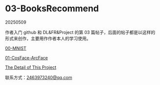 # 03-BooksRecommend

20250509

作者入门 github 和 DL&FR&Project 的第 03 篇帖子，后面的帖子都是以这样的形式来创作，主要用作作者本人的学习使用。

[00-MNIST](https://github.com/fangqing408/00-MNIST)

[01-CosFace-ArcFace](https://github.com/fangqing408/01-CosFace-ArcFace)

[The Detail of This Project](https://github.com/fangqing408/02-BooksRecommend/blob/master/recognition/README.md)

联系方式：2463973240@qq.com
